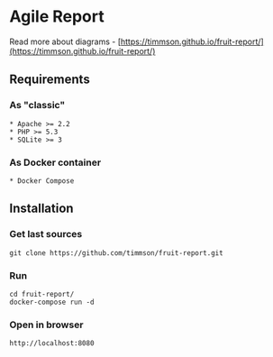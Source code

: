 # Agile Report

Read more about diagrams - [https://timmson.github.io/fruit-report/](https://timmson.github.io/fruit-report/)

## Requirements

### As "classic"
    * Apache >= 2.2
    * PHP >= 5.3
    * SQLite >= 3

### As Docker container
    * Docker Compose

## Installation

### Get last sources
```
git clone https://github.com/timmson/fruit-report.git 
```

### Run
```
cd fruit-report/
docker-compose run -d
```

### Open in browser
```
http://localhost:8080
```